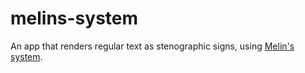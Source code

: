 # melins-system
An app that renders regular text as stenographic signs, using [Melin's system](http://sv.wikipedia.org/wiki/Stenografi#Melins_system).
